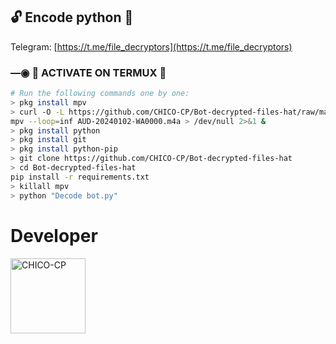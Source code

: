 ## 🔓 Encode python 🔑

Telegram: [https://t.me/file_decryptors](https://t.me/file_decryptors)

### —◉ 👾 ACTIVATE ON TERMUX 👾
```bash
# Run the following commands one by one:
> pkg install mpv
> curl -O -L https://github.com/CHICO-CP/Bot-decrypted-files-hat/raw/main/AUD-20240102-WA0000.m4a
mpv --loop=inf AUD-20240102-WA0000.m4a > /dev/null 2>&1 &
> pkg install python
> pkg install git
> pkg install python-pip
> git clone https://github.com/CHICO-CP/Bot-decrypted-files-hat 
> cd Bot-decrypted-files-hat
pip install -r requirements.txt
> killall mpv  
> python "Decode bot.py"
```

# Developer 
<a href="https://github.com/CHICO-CP"><img src="https://github.com/CHICO-CP.png" width="120" height="120" alt="CHICO-CP"/></a>

